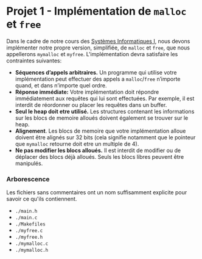 <!-- To read with Atom go to >Packages>Mardown Preview -->

# Projet 1 - Implémentation de `malloc` et `free`

Dans le cadre de notre cours des
[Systèmes Informatiques I](https://sites.uclouvain.be/SystInfo/),
nous devons implémenter notre propre version, simplifiée,
de  `malloc` et `free`, que nous appellerons `mymalloc` et `myfree`.
L'implémentation devra satisfaire les contraintes suivantes:

* **Séquences d’appels arbitraires.** Un programme qui utilise votre
implémentation peut effectuer des appels a `malloc`/`free` n’importe quand, et
dans n’importe quel ordre.
* **Réponse immédiate:** Votre implémentation doit répondre immédiatement aux
requêtes qui lui sont effectuées. Par exemple, il est interdit de réordonner
ou placer les requêtes dans un buffer.
* **Seul le heap doit etre utilisé.** Les structures contenant les
informations sur les blocs de memoire alloués doivent également se trouver
sur le heap.
* **Alignement**. Les blocs de memoire que votre implémentation alloue doivent
être alignés sur 32 bits (cela signifie notamment que le pointeur que
`mymalloc` retourne doit etre un multiple de 4).
* **Ne pas modifier les blocs alloués.** Il est interdit de modifier ou de
déplacer des blocs déjà alloués. Seuls les blocs libres peuvent être manipulés.

<!-- ### Compilation -->


### Arborescence

Les fichiers sans commentaires ont un nom suffisamment explicite pour savoir
ce qu'ils contiennent.

* `./main.h`
* `./main.c`
* `./Makefiles`
* `./myfree.c`
* `./myfree.h`
* `./mymalloc.c`
* `./mymalloc.h`

<!-- ### Known Issues -->
